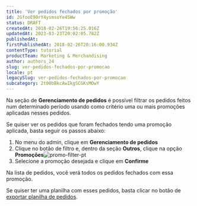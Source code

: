 ```yaml
---
title: 'Ver pedidos fechados por promoção'
id: 2GfooE90rY4ysmsoYe4SWw
status: DRAFT
createdAt: 2018-02-26T19:56:25.016Z
updatedAt: 2023-03-23T20:02:05.782Z
publishedAt: 
firstPublishedAt: 2018-02-26T20:16:00.934Z
contentType: tutorial
productTeam: Marketing & Merchandising
author: authors_24
slug: ver-pedidos-fechados-por-promocao
locale: pt
legacySlug: ver-pedidos-fechados-por-promocao
subcategory: 2t00bBkcAwIkgSCGKsMOwY
---
```


Na seção de __Gerenciamento de pedidos__ é possível filtrar os pedidos feitos num determinado período usando como critério uma ou mais promoções aplicadas nesses pedidos.

Se quiser ver os pedidos que foram fechados tendo uma promoção aplicada, basta seguir os passos abaixo:

1. No menu do admin, clique em __Gerenciamento de pedidos__
2. Clique no botão de filtro e, dentro da seção __Outros__, clique na opção __Promoções__![promo-filter-pt](//images.ctfassets.net/alneenqid6w5/6LYRvwnDy08eWII6WqUqSC/dcd40f276c57870a2c91c47261d593ea/promo-filter-pt.png)
3. Selecione a promoção desejada e clique em __Confirme__

Na lista de pedidos, você verá todos os pedidos fechados com essa promoção.

Se quiser ter uma planilha com esses pedidos, basta clicar no botão de [exportar planilha de pedidos](/pt/tutorial/exportando-pedidos-no-oms-2).
